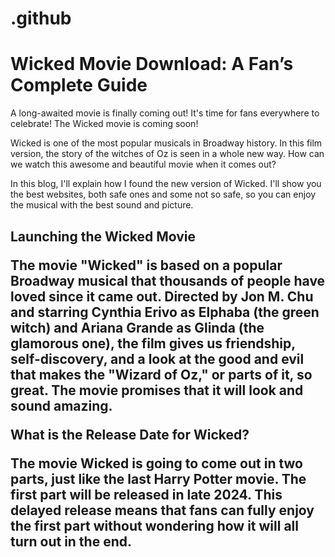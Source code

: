 # .github
 <h1>Wicked Movie Download: A Fan’s Complete Guide</h1>

<p>A long-awaited movie is finally coming out! It's time for fans everywhere to celebrate! The Wicked movie is coming soon!</p>

 <p>Wicked is one of the most popular musicals in Broadway history. In this film version, the story of the witches of Oz is seen in a whole new way. How can we watch this awesome and beautiful movie when it comes out?</p>

In this blog, I'll explain how I found the new version of Wicked. I'll show you the best websites, both safe ones and some not so safe, so you can enjoy the musical with the best sound and picture.

<h2>Launching the Wicked Movie<h/2>
<p>The movie "Wicked" is based on a popular Broadway musical that thousands of people have loved since it came out. Directed by Jon M. Chu and starring Cynthia Erivo as Elphaba (the green witch) and Ariana Grande as Glinda (the glamorous one), the film gives us friendship, self-discovery, and a look at the good and evil that makes the "Wizard of Oz," or parts of it, so great. The movie promises that it will look and sound amazing.</p>

What is the Release Date for Wicked?

<p>The movie Wicked is going to come out in two parts, just like the last Harry Potter movie. The first part will be released in late 2024. This delayed release means that fans can fully enjoy the first part without wondering how it will all turn out in the end.</p>
